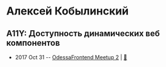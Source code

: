 # Алексей Кобылинский

## A11Y: Доступность динамических веб компонентов
- 2017 Oct 31 -- [OdessaFrontend Meetup 2](https://youtu.be/MbtrzoTmWLo)  | [:notebook:](https://www.slideshare.net/odessafrontend/a11y-odessafrontend-meetup-2)  
